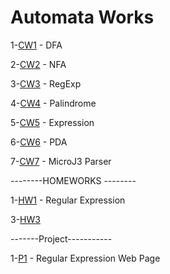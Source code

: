 # Automata Works
1-[CW1](https://hasangulbaba.github.io/AutoMath/CW1) - DFA

2-[CW2](https://hasangulbaba.github.io/AutoMath/CW2) - NFA

3-[CW3](https://hasangulbaba.github.io/AutoMath/CW3_RegularExpressions) - RegExp

4-[CW4](https://hasangulbaba.github.io/AutoMath/CW4) - Palindrome

5-[CW5](https://hasangulbaba.github.io/AutoMath/CW5/CW5) - Expression

6-[CW6](https://hasangulbaba.github.io/AutoMath/CW6) - PDA

7-[CW7](https://hasangulbaba.github.io/AutoMath/cw7/microJ3) - MicroJ3 Parser

--------HOMEWORKS --------

1-[HW1](https://hasangulbaba.github.io/AutoMath/HW1) - Regular Expression

3-[HW3](https://hasangulbaba.github.io/AutoMath/HW3/microJ3)

-------Project-----------

1-[P1](https://hasangulbaba.github.io/AutoMath/asd) - Regular Expression Web Page
